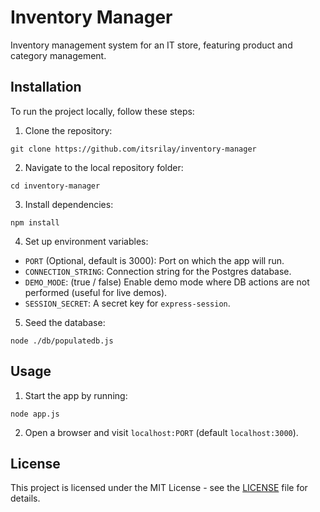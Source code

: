 # Inventory Manager

Inventory management system for an IT store, featuring product and category management.

## Installation

To run the project locally, follow these steps:

1. Clone the repository:

`git clone https://github.com/itsrilay/inventory-manager`

2. Navigate to the local repository folder:

`cd inventory-manager`

3. Install dependencies:

`npm install`

4. Set up environment variables:

- `PORT` (Optional, default is 3000): Port on which the app will run.
- `CONNECTION_STRING`: Connection string for the Postgres database.
- `DEMO_MODE`: (true / false) Enable demo mode where DB actions are not performed (useful for live demos).
- `SESSION_SECRET`: A secret key for `express-session`.

5. Seed the database:

`node ./db/populatedb.js`

## Usage

1. Start the app by running:

`node app.js`

2. Open a browser and visit `localhost:PORT` (default `localhost:3000`).

## License

This project is licensed under the MIT License - see the [LICENSE](LICENSE) file for details.
